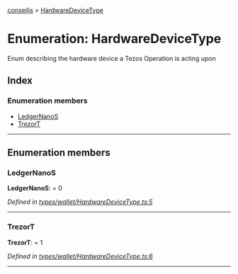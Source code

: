 [conseiljs](../README.md) > [HardwareDeviceType](../enums/hardwaredevicetype.md)

# Enumeration: HardwareDeviceType

Enum describing the hardware device a Tezos Operation is acting upon

## Index

### Enumeration members

* [LedgerNanoS](hardwaredevicetype.md#ledgernanos)
* [TrezorT](hardwaredevicetype.md#trezort)

---

## Enumeration members

<a id="ledgernanos"></a>

###  LedgerNanoS

**LedgerNanoS**:  = 0

*Defined in [types/wallet/HardwareDeviceType.ts:5](https://github.com/Cryptonomic/ConseilJS/blob/9f42371/src/types/wallet/HardwareDeviceType.ts#L5)*

___
<a id="trezort"></a>

###  TrezorT

**TrezorT**:  = 1

*Defined in [types/wallet/HardwareDeviceType.ts:6](https://github.com/Cryptonomic/ConseilJS/blob/9f42371/src/types/wallet/HardwareDeviceType.ts#L6)*

___

